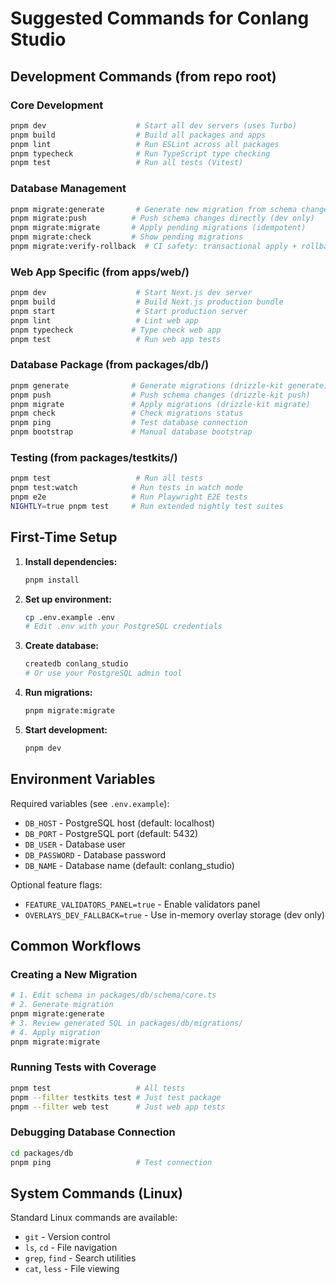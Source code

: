 # Suggested Commands for Conlang Studio

## Development Commands (from repo root)

### Core Development
```bash
pnpm dev                    # Start all dev servers (uses Turbo)
pnpm build                  # Build all packages and apps
pnpm lint                   # Run ESLint across all packages
pnpm typecheck              # Run TypeScript type checking
pnpm test                   # Run all tests (Vitest)
```

### Database Management
```bash
pnpm migrate:generate       # Generate new migration from schema changes
pnpm migrate:push          # Push schema changes directly (dev only)
pnpm migrate:migrate       # Apply pending migrations (idempotent)
pnpm migrate:check         # Show pending migrations
pnpm migrate:verify-rollback  # CI safety: transactional apply + rollback
```

### Web App Specific (from apps/web/)
```bash
pnpm dev                    # Start Next.js dev server
pnpm build                  # Build Next.js production bundle
pnpm start                  # Start production server
pnpm lint                   # Lint web app
pnpm typecheck             # Type check web app
pnpm test                   # Run web app tests
```

### Database Package (from packages/db/)
```bash
pnpm generate              # Generate migrations (drizzle-kit generate)
pnpm push                  # Push schema changes (drizzle-kit push)
pnpm migrate               # Apply migrations (drizzle-kit migrate)
pnpm check                 # Check migrations status
pnpm ping                  # Test database connection
pnpm bootstrap             # Manual database bootstrap
```

### Testing (from packages/testkits/)
```bash
pnpm test                   # Run all tests
pnpm test:watch            # Run tests in watch mode
pnpm e2e                   # Run Playwright E2E tests
NIGHTLY=true pnpm test     # Run extended nightly test suites
```

## First-Time Setup

1. **Install dependencies:**
   ```bash
   pnpm install
   ```

2. **Set up environment:**
   ```bash
   cp .env.example .env
   # Edit .env with your PostgreSQL credentials
   ```

3. **Create database:**
   ```bash
   createdb conlang_studio
   # Or use your PostgreSQL admin tool
   ```

4. **Run migrations:**
   ```bash
   pnpm migrate:migrate
   ```

5. **Start development:**
   ```bash
   pnpm dev
   ```

## Environment Variables
Required variables (see `.env.example`):
- `DB_HOST` - PostgreSQL host (default: localhost)
- `DB_PORT` - PostgreSQL port (default: 5432)
- `DB_USER` - Database user
- `DB_PASSWORD` - Database password
- `DB_NAME` - Database name (default: conlang_studio)

Optional feature flags:
- `FEATURE_VALIDATORS_PANEL=true` - Enable validators panel
- `OVERLAYS_DEV_FALLBACK=true` - Use in-memory overlay storage (dev only)

## Common Workflows

### Creating a New Migration
```bash
# 1. Edit schema in packages/db/schema/core.ts
# 2. Generate migration
pnpm migrate:generate
# 3. Review generated SQL in packages/db/migrations/
# 4. Apply migration
pnpm migrate:migrate
```

### Running Tests with Coverage
```bash
pnpm test                   # All tests
pnpm --filter testkits test # Just test package
pnpm --filter web test      # Just web app tests
```

### Debugging Database Connection
```bash
cd packages/db
pnpm ping                   # Test connection
```

## System Commands (Linux)
Standard Linux commands are available:
- `git` - Version control
- `ls`, `cd` - File navigation
- `grep`, `find` - Search utilities
- `cat`, `less` - File viewing